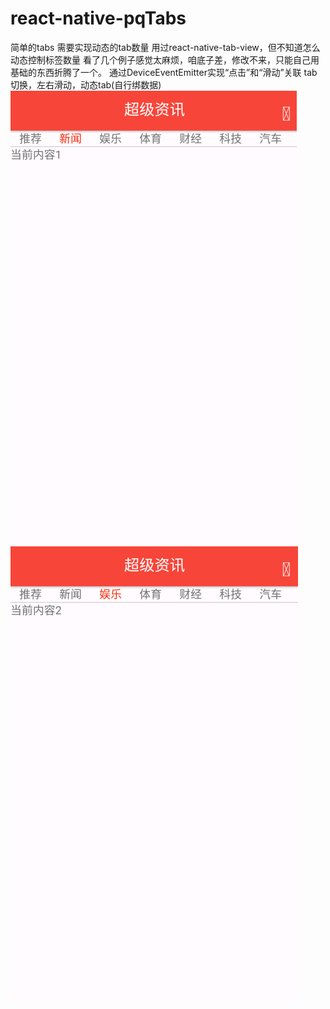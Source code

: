 # react-native-pqTabs
简单的tabs
需要实现动态的tab数量
用过react-native-tab-view，但不知道怎么动态控制标签数量
看了几个例子感觉太麻烦，咱底子差，修改不来，只能自己用基础的东西折腾了一个。
通过DeviceEventEmitter实现“点击”和“滑动”关联
tab切换，左右滑动，动态tab(自行绑数据)
![image](https://github.com/phhui/react-native-pqTabs/blob/master/app/img/a.png)
![image](https://github.com/phhui/react-native-pqTabs/blob/master/app/img/b.png)
